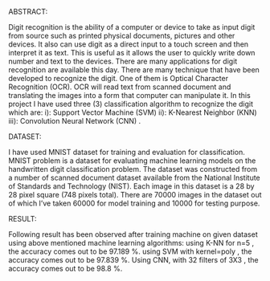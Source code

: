 ABSTRACT:

Digit recognition is the ability of a computer or device to take as input digit from source such as printed physical 
documents, pictures and other devices. It also can use digit as a direct input to a touch screen and then interpret it as text.
This is useful as it allows the user to quickly write down number and text to the devices. 
There are many applications for digit recognition are available this day. There are many technique that have been 
developed to recognize the digit. One of them is Optical Character Recognition (OCR).
OCR will read text from scanned document and translating the images into a form that computer can manipulate it.
In this project I have used three (3) classification algorithm to recognize the digit which are:
i): Support Vector Machine (SVM)
ii): K-Nearest Neighbor (KNN) 
iii): Convolution Neural Network (CNN) . 

 

DATASET: 

I have used MNIST dataset for training and evaluation for classification. 
MNIST problem is a dataset for evaluating machine learning models on the handwritten digit classification problem. 
The dataset was constructed from a number of scanned document dataset available from the 
National Institute of Standards and Technology (NIST). Each image in this dataset is a 28 by 28 pixel square (748 pixels total).
There are 70000 images in the dataset out of which I’ve taken 60000 for model training and 10000 for testing purpose. 

RESULT:

Following result has been observed after training machine on given dataset using above mentioned machine learning algorithms:
using K-NN for n=5 , the accuracy comes out to be 97.189 %.
using SVM with kernel=poly , the accuracy comes out to be 97.839 %.
Using CNN, with 32 filters of 3X3 , the accuracy comes out to be 98.8 %.
 

 
